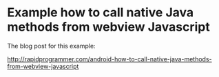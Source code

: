 # Example how to call native Java methods from webview Javascript

The blog post for this example:

http://rapidprogrammer.com/android-how-to-call-native-java-methods-from-webview-javascript

